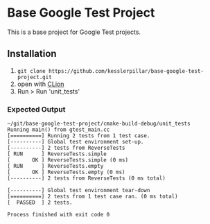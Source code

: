 # Base Google Test Project
This is a base project for Google Test projects.  

## Installation
1. `git clone https://github.com/kesslerpillar/base-google-test-project.git`
1. open with [CLion](https://www.jetbrains.com/clion/)
1. Run > Run 'unit_tests'

### Expected Output
```
~/git/base-google-test-project/cmake-build-debug/unit_tests
Running main() from gtest_main.cc
[==========] Running 2 tests from 1 test case.
[----------] Global test environment set-up.
[----------] 2 tests from ReverseTests
[ RUN      ] ReverseTests.simple
[       OK ] ReverseTests.simple (0 ms)
[ RUN      ] ReverseTests.empty
[       OK ] ReverseTests.empty (0 ms)
[----------] 2 tests from ReverseTests (0 ms total)

[----------] Global test environment tear-down
[==========] 2 tests from 1 test case ran. (0 ms total)
[  PASSED  ] 2 tests.

Process finished with exit code 0
```
